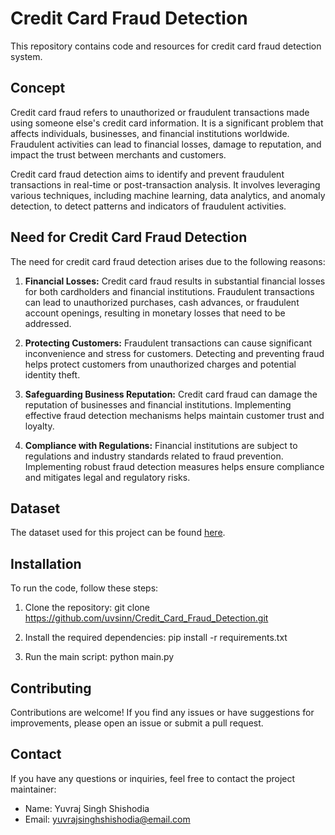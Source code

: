 # Credit Card Fraud Detection

This repository contains code and resources for credit card fraud detection system.

## Concept

Credit card fraud refers to unauthorized or fraudulent transactions made using someone else's credit card information. It is a significant problem that affects individuals, businesses, and financial institutions worldwide. Fraudulent activities can lead to financial losses, damage to reputation, and impact the trust between merchants and customers.

Credit card fraud detection aims to identify and prevent fraudulent transactions in real-time or post-transaction analysis. It involves leveraging various techniques, including machine learning, data analytics, and anomaly detection, to detect patterns and indicators of fraudulent activities.

## Need for Credit Card Fraud Detection

The need for credit card fraud detection arises due to the following reasons:

1. **Financial Losses:** Credit card fraud results in substantial financial losses for both cardholders and financial institutions. Fraudulent transactions can lead to unauthorized purchases, cash advances, or fraudulent account openings, resulting in monetary losses that need to be addressed.

2. **Protecting Customers:** Fraudulent transactions can cause significant inconvenience and stress for customers. Detecting and preventing fraud helps protect customers from unauthorized charges and potential identity theft.

3. **Safeguarding Business Reputation:** Credit card fraud can damage the reputation of businesses and financial institutions. Implementing effective fraud detection mechanisms helps maintain customer trust and loyalty.

4. **Compliance with Regulations:** Financial institutions are subject to regulations and industry standards related to fraud prevention. Implementing robust fraud detection measures helps ensure compliance and mitigates legal and regulatory risks.

## Dataset

The dataset used for this project can be found [here](https://drive.google.com/file/d/1YQakwEmqBP2031sgMDr3miR4cgP0rE7c/view?usp=sharing).

## Installation

To run the code, follow these steps:

1. Clone the repository:
   git clone https://github.com/uvsinn/Credit_Card_Fraud_Detection.git

2. Install the required dependencies:
   pip install -r requirements.txt

3. Run the main script:
   python main.py
   
## Contributing

Contributions are welcome! If you find any issues or have suggestions for improvements, please open an issue or submit a pull request.

## Contact

If you have any questions or inquiries, feel free to contact the project maintainer:

- Name: Yuvraj Singh Shishodia
- Email: yuvrajsinghshishodia@email.com





